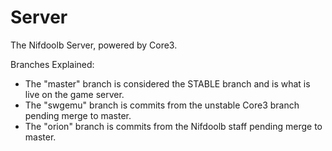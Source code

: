 # Server
The Nifdoolb Server, powered by Core3.

Branches Explained:
* The "master" branch is considered the STABLE branch and is what is live on the game server.
* The "swgemu" branch is commits from the unstable Core3 branch pending merge to master.
* The "orion" branch is commits from the Nifdoolb staff pending merge to master.
